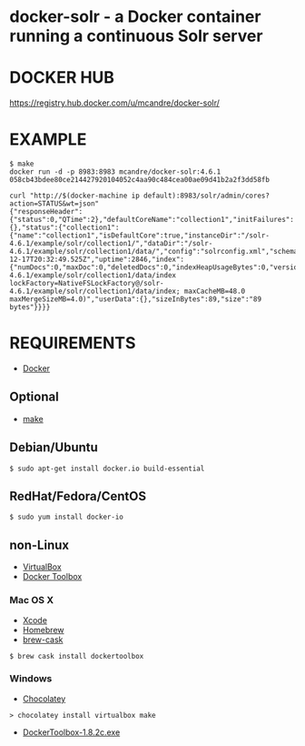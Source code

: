 # docker-solr - a Docker container running a continuous Solr server

# DOCKER HUB

https://registry.hub.docker.com/u/mcandre/docker-solr/

# EXAMPLE

```
$ make
docker run -d -p 8983:8983 mcandre/docker-solr:4.6.1
058cb43bdee80ce214427920104052c4aa90c484cea00ae09d41b2a2f3dd58fb

curl "http://$(docker-machine ip default):8983/solr/admin/cores?action=STATUS&wt=json"
{"responseHeader":{"status":0,"QTime":2},"defaultCoreName":"collection1","initFailures":{},"status":{"collection1":{"name":"collection1","isDefaultCore":true,"instanceDir":"/solr-4.6.1/example/solr/collection1/","dataDir":"/solr-4.6.1/example/solr/collection1/data/","config":"solrconfig.xml","schema":"schema.xml","startTime":"2015-12-17T20:32:49.525Z","uptime":2846,"index":{"numDocs":0,"maxDoc":0,"deletedDocs":0,"indexHeapUsageBytes":0,"version":1,"segmentCount":0,"current":true,"hasDeletions":false,"directory":"org.apache.lucene.store.NRTCachingDirectory:NRTCachingDirectory(MMapDirectory@/solr-4.6.1/example/solr/collection1/data/index lockFactory=NativeFSLockFactory@/solr-4.6.1/example/solr/collection1/data/index; maxCacheMB=48.0 maxMergeSizeMB=4.0)","userData":{},"sizeInBytes":89,"size":"89 bytes"}}}}
```

# REQUIREMENTS

* [Docker](https://www.docker.com/)

## Optional

* [make](http://www.gnu.org/software/make/)

## Debian/Ubuntu

```
$ sudo apt-get install docker.io build-essential
```

## RedHat/Fedora/CentOS

```
$ sudo yum install docker-io
```

## non-Linux

* [VirtualBox](https://www.virtualbox.org/)
* [Docker Toolbox](https://www.docker.com/toolbox)

### Mac OS X

* [Xcode](http://itunes.apple.com/us/app/xcode/id497799835?ls=1&mt=12)
* [Homebrew](http://brew.sh/)
* [brew-cask](http://caskroom.io/)

```
$ brew cask install dockertoolbox
```

### Windows

* [Chocolatey](https://chocolatey.org/)

```
> chocolatey install virtualbox make
```

* [DockerToolbox-1.8.2c.exe](https://github.com/docker/toolbox/releases/download/v1.8.2c/DockerToolbox-1.8.2c.exe)
